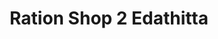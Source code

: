 ---
title: "Ration Shop 2 Edathitta"
url: /edathitta-kerala/ration-shop-2-edathitta/
shop: convenience
---